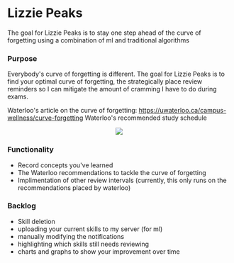 # Lizzie Peaks

The goal for Lizzie Peaks is to stay one step ahead of the curve of forgetting using a combination of ml and traditional algorithms

### Purpose

Everybody's curve of forgetting is different. The goal for Lizzie Peaks is to find your optimal curve of forgetting, the strategically place review reminders so I can mitigate the amount of cramming I have to do during exams.


Waterloo's article on the curve of forgetting:
https://uwaterloo.ca/campus-wellness/curve-forgetting
Waterloo's recommended study schedule
<p align="center">
  <img src="https://uwaterloo.ca/campus-wellness/sites/ca.campus-wellness/files/styles/body-500px-wide/public/uploads/images/curve_0-500x231.gif?itok=KLIKAnPx"/>
</p>


### Functionality
 - Record concepts you've learned
 - The Waterloo recommendations to tackle the curve of forgetting
 - Implimentation of other review intervals (currently, this only runs on the recommendations placed by waterloo)
 
### Backlog
 - Skill deletion
 - uploading your current skills to my server (for ml)
 - manually modifying the notifications
 - highlighting which skills still needs reviewing
 - charts and graphs to show your improvement over time
